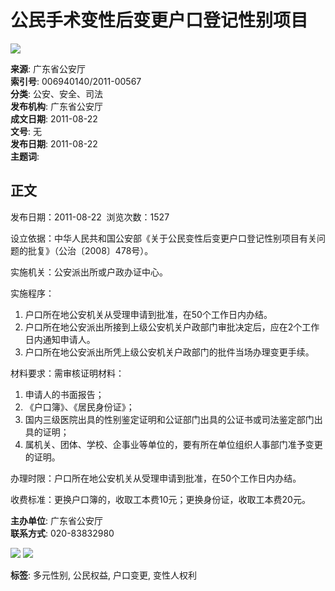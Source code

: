 # 公民手术变性后变更户口登记性别项目

![](/gkmlpt/gkml/pc/images/guohui.f9a92656.png)

**来源**: 广东省公安厅  
**索引号**: 006940140/2011-00567  
**分类**: 公安、安全、司法  
**发布机构**: 广东省公安厅  
**成文日期**: 2011-08-22  
**文号**: 无  
**发布日期**: 2011-08-22  
**主题词**: 

## 正文

发布日期：2011-08-22  浏览次数：1527

设立依据：中华人民共和国公安部《关于公民变性后变更户口登记性别项目有关问题的批复》（公治〔2008〕478号）。

实施机关：公安派出所或户政办证中心。

实施程序：
1. 户口所在地公安机关从受理申请到批准，在50个工作日内办结。
2. 户口所在地公安派出所接到上级公安机关户政部门审批决定后，应在2个工作日内通知申请人。
3. 户口所在地公安派出所凭上级公安机关户政部门的批件当场办理变更手续。

材料要求：需审核证明材料：
1. 申请人的书面报告；
2. 《户口簿》、《居民身份证》；
3. 国内三级医院出具的性别鉴定证明和公证部门出具的公证书或司法鉴定部门出具的证明；
4. 属机关、团体、学校、企事业等单位的，要有所在单位组织人事部门准予变更的证明。

办理时限：户口所在地公安机关从受理申请到批准，在50个工作日内办结。

收费标准：更换户口簿的，收取工本费10元；更换身份证，收取工本费20元。

**主办单位**: 广东省公安厅    
**联系方式**: 020-83832980

![](https://zfwzgl.www.gov.cn/exposure/images/jiucuo.png?v=4400000047)
![](https://cloud.gd.gov.cn/static/footer/img/icon_ga.png) 

**标签**: 多元性别, 公民权益, 户口变更, 变性人权利